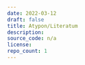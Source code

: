 ```yaml
---
date: 2022-03-12
draft: false
title: Atypon/Literatum
description:
source_code: n/a
license:
repo_count: 1
---
```




